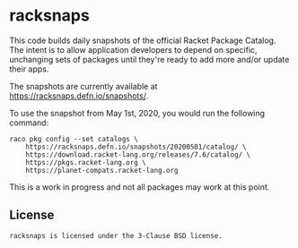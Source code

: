 # racksnaps

This code builds daily snapshots of the official Racket Package
Catalog.  The intent is to allow application developers to depend on
specific, unchanging sets of packages until they're ready to add more
and/or update their apps.

The snapshots are currently available at https://racksnaps.defn.io/snapshots/.

To use the snapshot from May 1st, 2020, you would run the following
command:

    raco pkg config --set catalogs \
        https://racksnaps.defn.io/snapshots/20200501/catalog/ \
        https://download.racket-lang.org/releases/7.6/catalog/ \
        https://pkgs.racket-lang.org \
        https://planet-compats.racket-lang.org

This is a work in progress and not all packages may work at this point.

## License

    racksnaps is licensed under the 3-Clause BSD license.


[Racket Package Catalog]: https://pkgs.racket-lang.org/
